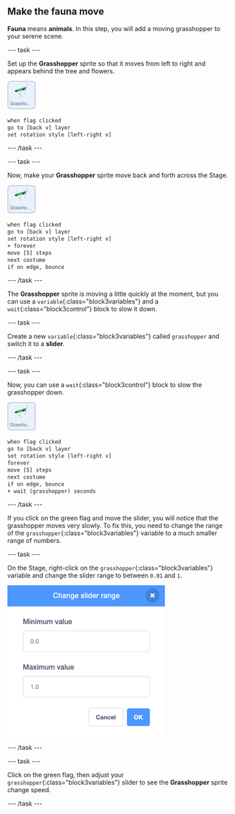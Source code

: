 ## Make the fauna move

**Fauna** means **animals**. In this step, you will add a moving grasshopper to your serene scene.

--- task ---

Set up the **Grasshopper** sprite so that it moves from left to right and appears behind the tree and flowers.

![image of grasshopper sprite](images/grasshopper-sprite.png)

```blocks3
when flag clicked
go to [back v] layer
set rotation style [left-right v]
```

--- /task ---

--- task ---

Now, make your **Grasshopper** sprite move back and forth across the Stage.

![image of grasshopper sprite](images/grasshopper-sprite.png)

```blocks3
when flag clicked
go to [back v] layer
set rotation style [left-right v]
+ forever
move [5] steps
next costume
if on edge, bounce
```
--- /task ---

The **Grasshopper** sprite is moving a little quickly at the moment, but you can use a `variable`{:class="block3variables"} and a `wait`{:class="block3control"} block to slow it down.

--- task ---

Create a new `variable`{:class="block3variables"} called `grasshopper` and switch it to a **slider**.

--- /task ---

--- task ---

Now, you can use a `wait`{:class="block3control"} block to slow the grasshopper down.

![image of grasshopper sprite](images/grasshopper-sprite.png)

```blocks3
when flag clicked
go to [back v] layer
set rotation style [left-right v]
forever
move [5] steps
next costume
if on edge, bounce
+ wait (grasshopper) seconds
```

--- /task ---

If you click on the green flag and move the slider, you will notice that the grasshopper moves very slowly. To fix this, you need to change the range of the `grasshopper`{:class="block3variables"} variable to a much smaller range of numbers. 

--- task ---

On the Stage, right-click on the `grasshopper`{:class="block3variables"} variable and change the slider range to between `0.01` and `1`.

![image of grasshopper range](images/grasshopper-range.png)

--- /task ---

--- task ---

Click on the green flag, then adjust your `grasshopper`{:class="block3variables"} slider to see the **Grasshopper** sprite change speed.

--- /task ---



